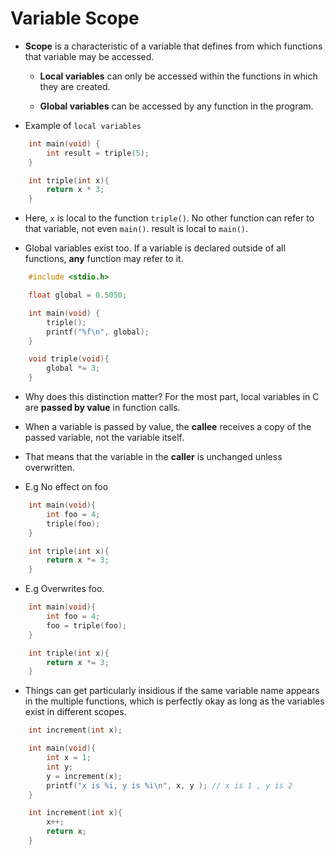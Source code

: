 # Variable Scope

*   **Scope** is a characteristic of a variable that defines from which functions that variable may be accessed.

    *   **Local variables** can only be accessed within the functions in which they are created.

    *   **Global variables** can be accessed by any function in the program.

*   Example of `local variables`
```c
    int main(void) {
        int result = triple(5);
    }

    int triple(int x){
        return x * 3;
    }
```

*   Here, `x` is local to the function `triple()`. No other function can refer to that variable, not even `main()`. result is local to `main()`.


*   Global variables exist too. If a variable is declared outside of all functions, **any** function may refer to it.

```c
    #include <stdio.h>

    float global = 0.5050;

    int main(void) {
        triple();
        printf("%f\n", global);
    }

    void triple(void){
        global *= 3;
    }
```

*   Why does this distinction matter? For the most part, local variables in C are **passed by value** in function calls.

*   When a variable is passed by value, the **callee** receives a copy of the passed variable, not the variable itself.

*   That means that the variable in the **caller** is unchanged unless overwritten.

*   E.g No effect on foo

```c
    int main(void){
        int foo = 4;
        triple(foo);
    }

    int triple(int x){
        return x *= 3;
    }
```

*   E.g Overwrites foo.

```c
    int main(void){
        int foo = 4;
        foo = triple(foo);
    }

    int triple(int x){
        return x *= 3;
    }
```

*   Things can get particularly insidious if the same variable name appears in the multiple functions, which is perfectly okay as long as the variables exist in different scopes.

```c
    int increment(int x);

    int main(void){
        int x = 1;
        int y;
        y = increment(x);
        printf("x is %i, y is %i\n", x, y ); // x is 1 , y is 2
    }

    int increment(int x){
        x++;
        return x;
    }
```
